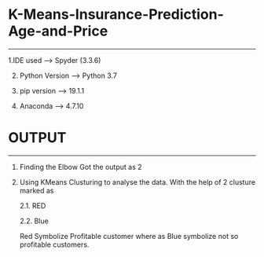 # K-Means-Insurance-Prediction-Age-and-Price
---------------------------------------------------------

1.IDE used --> Spyder (3.3.6)

2. Python Version --> Python 3.7

3. pip version --> 19.1.1

4. Anaconda --> 4.7.10

# OUTPUT
-----------------------------------------------------------------------
1. Finding the Elbow
   Got the output as 2
   
2. Using KMeans Clusturing to analyse the data.
   With the help of 2 clusture marked as 
   
   2.1. RED
   
   2.2. Blue
   
   Red Symbolize Profitable customer where as Blue symbolize not so profitable customers.
   
